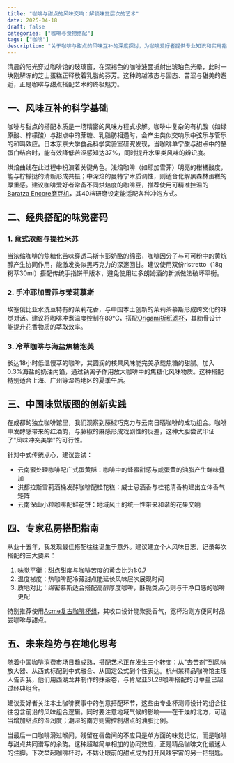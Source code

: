 ```yaml
---
title: "咖啡与甜点的风味交响：解锁味觉层次的艺术"
date: 2025-04-18
draft: false
categories: ["咖啡与食物搭配"]
tags: ["咖啡"]
description: "关于咖啡与甜点的风味互补的深度探讨，为咖啡爱好者提供专业知识和实用指南。"
---
```


清晨的阳光穿过咖啡馆的玻璃窗，在深褐色的咖啡液面折射出琥珀色光晕，此时一块刚解冻的芝士蛋糕正释放着乳脂的芬芳。这种跨越液态与固态、苦涩与甜美的邂逅，正是咖啡与甜点搭配艺术的终极魅力。

## 一、风味互补的科学基础
咖啡与甜点的搭配本质是一场精密的风味方程式求解。咖啡中复杂的有机酸（如绿原酸、柠檬酸）与甜点中的蔗糖、乳脂肪相遇时，会产生类似交响乐中弦乐与管乐的和鸣效应。日本东京大学食品科学实验室研究发现，当咖啡单宁酸与甜点中的酪蛋白结合时，能有效降低苦涩感知达37%，同时提升水果类风味的辨识度。

烘焙曲线在此过程中扮演着关键角色。浅焙咖啡（如耶加雪菲）明亮的柑橘酸度，能与柠檬挞的清新形成共振；中深焙的曼特宁木质调性，则适合化解黑森林蛋糕的厚重感。建议咖啡爱好者常备不同烘焙度的咖啡豆，推荐使用可精准控温的[Baratza Encore磨豆机](https://www.amazon.com/s?k=Baratza%20Encore%E7%A3%A8%E8%B1%86%E6%9C%BA&tag=coffeeprism-20)，其40档研磨设定能适配各种冲泡方式。

## 二、经典搭配的味觉密码
### 1. 意式浓缩与提拉米苏
当浓缩咖啡的焦糖化苦味穿透马斯卡彭奶酪的绵密，咖啡因分子与可可粉中的黄烷醇产生协同作用，能激发类似黑巧克力的深邃回甘。建议使用双份ristretto（18g粉萃30ml）搭配传统手指饼干版本，避免使用过多朗姆酒的新派做法破坏平衡。

### 2. 手冲耶加雪菲与茉莉慕斯
埃塞俄比亚水洗豆特有的茉莉花香，与中国本土创新的茉莉茶慕斯形成跨文化的味觉对话。建议将咖啡冲煮温度控制在89℃，搭配[Origami折纸滤杯](https://www.amazon.com/s?k=Origami%E6%8A%98%E7%BA%B8%E6%BB%A4%E6%9D%AF&tag=coffeeprism-20)，其肋骨设计能提升花香物质的萃取效率。

### 3. 冷萃咖啡与海盐焦糖泡芙
长达18小时低温慢萃的咖啡，其圆润的核果风味能完美承载焦糖的甜腻。加入0.3%海盐的奶油内馅，通过钠离子作用放大咖啡中的焦糖化风味物质。这种搭配特别适合上海、广州等湿热地区的夏季午后。

## 三、中国味觉版图的创新实践
在成都的独立咖啡馆里，我们观察到藤椒巧克力与云南日晒咖啡的成功组合。咖啡中发酵感带来的红酒韵，与藤椒的麻感形成戏剧性的反差，这种大胆尝试印证了"风味冲突美学"的可行性。

针对中式传统点心，建议尝试：
- 云南蜜处理咖啡配广式蛋黄酥：咖啡中的蜂蜜甜感与咸蛋黄的油脂产生鲜味叠加
- 洪都拉斯雪莉酒桶发酵咖啡配桂花糕：威士忌酒香与桂花清香构建出立体香气矩阵
- 云南保山小粒咖啡配鲜花饼：地域风土的统一性带来和谐的花果交响

## 四、专家私房搭配指南
从业十五年，我发现最佳搭配往往诞生于意外。建议建立个人风味日志，记录每次搭配的三大要素：
1. 味觉平衡：甜点甜度与咖啡苦度的黄金比为1:0.7
2. 温度梯度：热咖啡配冷藏甜点能延长风味层次展现时间
3. 质地对比：绵密慕斯适合搭配高醇厚度咖啡，酥脆类点心则与干净口感的咖啡更配

特别推荐使用[Acme复古咖啡杯组](https://www.amazon.com/s?k=Acme%E5%A4%8D%E5%8F%A4%E5%92%96%E5%95%A1%E6%9D%AF%E7%BB%84&tag=coffeeprism-20)，其收口设计能聚拢香气，宽杯沿则方便同时品尝咖啡与甜点。

## 五、未来趋势与在地化思考
随着中国咖啡消费市场日趋成熟，搭配艺术正在发生三个转变：从"去苦剂"到风味放大器、从西式标配到中式融合、从固定公式到个性表达。杭州某精品咖啡馆主理人告诉我，他们用西湖龙井制作的抹茶卷，与肯尼亚SL28咖啡搭配的订单量已超过经典组合。

建议爱好者关注本土咖啡赛事中的创意搭配环节，这些由专业杯测师设计的组合往往包含前沿的风味组合逻辑。同时要注意地域气候的影响——在干燥的北方，可适当增加甜点的湿润度；潮湿的南方则需控制甜点的油脂比例。

当最后一口咖啡滑过喉间，残留在唇齿间的不应只是单方面的味觉记忆，而是咖啡与甜点共同谱写的余韵。这种超越简单相加的协同效应，正是精品咖啡文化最迷人的注脚。下次举起咖啡杯时，不妨让眼前的甜点成为打开风味宇宙的另一把钥匙。